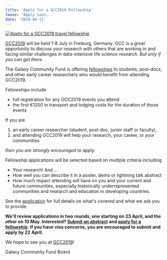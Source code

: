 ```yaml
---
title: 'Apply for a GCC2019 Fellowship'
tease: 'Apply soon...'
date: '2019-04-11'
---
```

[<img class="float-right" src="/src/events/gcc2019/gcc2019-logo-213.png" alt='Apply for a GCC2019 travel fellowship' />](/events/gcc2019/)

[GCC2019](/events/gcc2019/) will be held 1-8 July in Freiburg, Germany.  GCC is a great opportunity to discuss your research with others that are working in and facing similar challenges in data-intenisve life science research.  *But only if you can get there.*

The Galaxy Community Fund is offering [fellowships](http://bit.ly/gcc2019fellowships) to students, post-docs, and other early career researchers who would benefit from attending GCC2019.

Fellowships include

- full registration for any GCC2019 events you attend
- the first €1200 in transport and lodging costs for the duration of those events 

If you are

1. an early career researcher (student, post-doc, junior staff or faculty),
1. and attending GCC2019 will help your research, your career, or your communities

*then you are strongly encouraged to apply.*

Fellowship applications will be selected based on multiple criteria including

- Your research! And ... 
- How well you can describe it in a poster, demo or lightning talk abstract 
- How much impact attending will have on you and your current and future communities, especially historically underrepresented communities and research and education in developing countries.

See the [application](http://bit.ly/gcc2019fellowships) for full details on what's covered and what we ask you to provide.

**We'll review applications in two rounds, one starting on 23 April, and the other on 10 May. Interested?  [Submit an abstract](https://easychair.org/conferences/?conf=gcc2019) and [apply for a fellowship](http://bit.ly/gcc2019fellowships).  If you have visa concerns, you are encouraged to submit and apply by 22 April.**

We hope to see you at [GCC2019](/events/gcc2019/)!

Galaxy Community Fund Board
